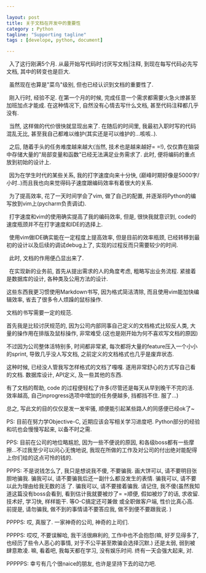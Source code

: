 ```yaml
---

layout: post
title: 关于文档在开发中的重要性
category : Python
tagline: "Supporting tagline"
tags : [develope, python, document]

---
```


&ensp;入了这行刚满5个月. 从最开始写代码时讨厌写文档|注释, 到现在每写代码必先写文档, 其中的转变也是巨大.

&ensp;虽然现在也算是"菜鸟"级别, 但也已经认识到文档的重要性了.

&ensp;刚入行时, 经验不足. 在第一个月的时候, 完成任意一个需求都需要火急火燎甚至加班加点才能成. 在这种情况下, 自然没有心情去写什么文档, 甚至代码注释都几乎没有.

&ensp;当然, 这样做的代价很快就显现出来了. 在随后的时间里, 我最初入职时写的代码混乱无比, 甚至我自己都难以维护(其实还是可以维护的...咳咳..).

&ensp;之后, 随着手头的任务难度越来越大(当然, 技术也是越来越好= =!), 仅仅靠在脑袋中存储大量的"局部变量和函数"已经无法满足业务需求了. 此时, 便将编码的重点放到初始的设计上.

&ensp;因为在学生时代的某些关系, 我的打字速度向来十分快, (巅峰时期好像是5000字/小时..)而且我也向来觉得码子速度跟编码效率有着很大的关系.

&ensp;为了提高效率, 花了一天时间学会了vim, 做了自己的配置, 并逐渐将Python的编写放到vim上(pycharm负责调试).

&ensp;打字速度和vim的使用确实提高了我的编码效率, 但是, 很快我就意识到, code的速度瓶颈并不在打字速度和IDE的选择上.

&ensp;使用vim做IDE确实能在一定程度上提高效率, 但是目前的效率瓶颈, 已经转移到最初的设计以及后续的调试debug上了, 实现的过程反而只需要较少的时间.

&ensp;此时, 文档的作用便凸显出来了.

&ensp;在实现新的业务前, 首先从提出需求的人的角度考虑, 粗略写出业务流程. 紧接着是数据库的设计, 各种类及公用方法的设计.

这些东西我更习惯使用Markdown书写, 因为格式简洁清除, 而且使用vim能加快编辑效率, 省去了很多令人烦躁的鼠标操作.

文档的书写需要一定的规范.

首先我是比较讨厌规范的, 因为公司内部同事自己定义的文档格式比较反人类, 大量的操作用在排版及鼠标操作, 非常难受.(这也是刚开始为何不喜欢写文档的原因)

不过因为公司整体活特别多, 时间都非常紧, 每次都将大量的feature压入一个小小的sprint, 导致几乎没人写文档, 之前定义的文档格式也几乎是废弃状态.

这种时候, 已经没人管我写怎样格式的文档了嘎嘎. 遂用非常舒心的方式写自己看的文档. 数据库设计, API定义, 及一些其他的东西.

有了文档的帮助, code 的过程便轻松了许多(尽管还是每天从早到晚干不完的活. 效率越高, 自己inprogress选项中增加的任务便越多, 挡都挡不住. 服了...)

总之, 写此文的目的仅仅是发一发牢骚, 顺便能引起某些路人的同感便已经ok了~

PS: 目前在努力学Objective-C, 近期应该会写相关学习进度吧. Python部分的经验和坑也会慢慢写起来, 以备不时之需.

PPS: 目前在公司的地位略尴尬, 因为一些不便说的原因, 和各级boss都有一些摩擦...不过我至少可以问心无愧地说, 我现在所做的工作及对公司的付出绝对能配得上你们给的这点可怜的钱的.

PPPS: 不是说钱怎么了, 我只是想说我不傻, 不要骗我. 画大饼可以, 请不要明目张胆地骗我. 骗我可以, 请不要骗我后还一副什么都没发生的表情. 骗我可以, 请不要以此为理由给我无数的活
了. 骗我可以, 请不要接着骗我. 请记住, 我不傻(虽然我知道这篇没有boss会看到, 看到估计我就要被炒了= =顺便, 假如被炒了的话, 求收留. 技术好, 学习快, 样样能干. 等O-C搞定还可兼做
或全职做客户端, 性价比真心高. 前提是, 请勿骗我, 做不到的事情请不要答应我, 做不到便不要跟我说. )

PPPPS: 哎, 真服了. 一家神奇的公司, 神奇的上司们.

PPPPS: 哎哎, 不要误解哈, 我干活很麻利的, 工作中也不会抱怨(嘛, 好歹见得多了, 也经历了些令人恶心的事情, 对于不公平甚至欺骗会选择沉默.) 还是太弱, 弱到被肆意欺凌. 嘛, 看着吧,
我每天都在学习, 没有娱乐时间. 终有一天会强大起来, 对.

PPPPPS: 幸亏有几个很naice的朋友, 也许是坚持下去的动力吧.
